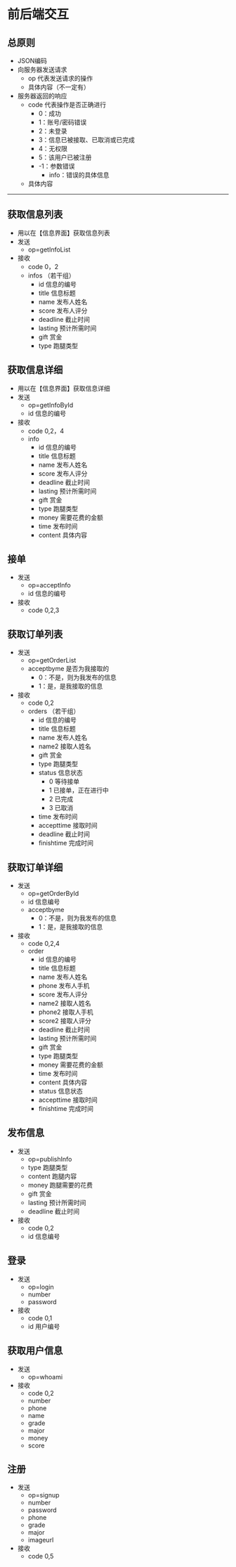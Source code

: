 # 前后端交互
## 总原则
- JSON编码
- 向服务器发送请求
    - op 代表发送请求的操作
    - 具体内容（不一定有）
- 服务器返回的响应
    - code 代表操作是否正确进行
        - 0：成功
        - 1：账号/密码错误
        - 2：未登录
        - 3：信息已被接取、已取消或已完成
        - 4：无权限
        - 5：该用户已被注册
        - -1：参数错误
            - info：错误的具体信息
    - 具体内容

---
## 获取信息列表
- 用以在【信息界面】获取信息列表
- 发送
    - op=getInfoList
- 接收
    - code 0，2
    - infos （若干组）
        - id 信息的编号
        - title 信息标题
        - name 发布人姓名
        - score 发布人评分
        - deadline 截止时间
        - lasting 预计所需时间
        - gift 赏金
        - type 跑腿类型
## 获取信息详细
- 用以在【信息界面】获取信息详细
- 发送
    - op=getInfoById
    - id 信息的编号
- 接收
    - code 0,2，4
    - info
        - id 信息的编号
        - title 信息标题
        - name 发布人姓名
        - score 发布人评分
        - deadline 截止时间
        - lasting 预计所需时间
        - gift 赏金
        - type 跑腿类型
        - money 需要花费的金额
        - time 发布时间
        - content 具体内容
## 接单
- 发送
    - op=acceptInfo
    - id 信息的编号
- 接收
    - code 0,2,3
## 获取订单列表
- 发送
    - op=getOrderList
    - acceptbyme 是否为我接取的
        - 0：不是，则为我发布的信息
        - 1：是，是我接取的信息
- 接收
    - code 0,2
    - orders （若干组）
        - id 信息的编号
        - title 信息标题
        - name 发布人姓名
        - name2 接取人姓名
        - gift 赏金
        - type 跑腿类型
        - status 信息状态
            - 0 等待接单
            - 1 已接单，正在进行中
            - 2 已完成
            - 3 已取消
        - time 发布时间
        - accepttime 接取时间
        - deadline 截止时间
        - finishtime 完成时间
## 获取订单详细
- 发送
    - op=getOrderById
    - id 信息编号
    - acceptbyme
        - 0：不是，则为我发布的信息
        - 1：是，是我接取的信息
- 接收
    - code 0,2,4
    - order
        - id 信息的编号
        - title 信息标题
        - name 发布人姓名
        - phone 发布人手机
        - score 发布人评分
        - name2 接取人姓名
        - phone2 接取人手机
        - score2 接取人评分
        - deadline 截止时间
        - lasting 预计所需时间
        - gift 赏金
        - type 跑腿类型
        - money 需要花费的金额
        - time 发布时间
        - content 具体内容
        - status 信息状态
        - accepttime 接取时间
        - finishtime 完成时间
## 发布信息
- 发送
    - op=publishInfo
    - type 跑腿类型
    - content 跑腿内容
    - money 跑腿需要的花费
    - gift 赏金
    - lasting 预计所需时间
    - deadline 截止时间
- 接收
    - code 0,2
    - id 信息编号
## 登录
- 发送
    - op=login
    - number
    - password
- 接收
    - code 0,1
    - id 用户编号
## 获取用户信息
- 发送
    - op=whoami
- 接收
    - code 0,2
    - number
    - phone
    - name
    - grade
    - major
    - money
    - score
## 注册
- 发送
    - op=signup
    - number
    - password
    - phone
    - grade
    - major
    - imageurl
- 接收
    - code 0,5